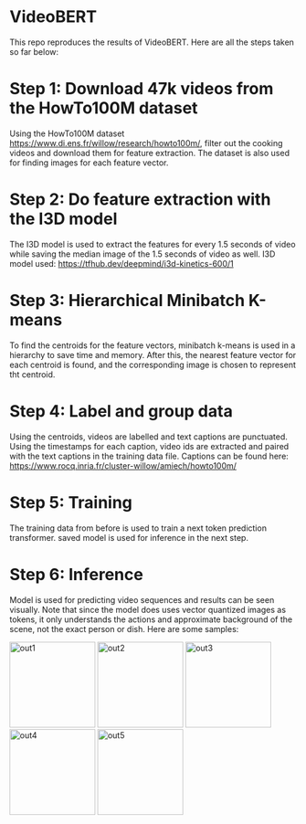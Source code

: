 # VideoBERT
This repo reproduces the results of VideoBERT. Here are all the steps taken so far below:

# Step 1: Download 47k videos from the HowTo100M dataset
Using the HowTo100M dataset https://www.di.ens.fr/willow/research/howto100m/, filter out the cooking videos and download them for feature extraction. The dataset is also used for finding images for each feature vector.

# Step 2: Do feature extraction with the I3D model
The I3D model is used to extract the features for every 1.5 seconds of video while saving the median image of the 1.5 seconds of video as well. I3D model used: https://tfhub.dev/deepmind/i3d-kinetics-600/1

# Step 3: Hierarchical Minibatch K-means
To find the centroids for the feature vectors, minibatch k-means is used in a hierarchy to save time and memory. After this, the nearest feature vector for each centroid is found, and the corresponding image is chosen to represent tht centroid.

# Step 4: Label and group data
Using the centroids, videos are labelled and text captions are punctuated. Using the timestamps for each caption, video ids are extracted and paired with the text captions in the training data file. Captions can be found here: https://www.rocq.inria.fr/cluster-willow/amiech/howto100m/

# Step 5: Training
The training data from before is used to train a next token prediction transformer. saved model is used for inference in the next step.

# Step 6: Inference
Model is used for predicting video sequences and results can be seen visually. Note that since the model does uses vector quantized images as tokens, it only understands the actions and approximate background of the scene, not the exact person or dish. Here are some samples:

<p float="center", padding=5px>
  <img src="https://github.com/ammesatyajit/videobert/blob/master/results/out-vid-40071.jpg" alt="out1" width="150"/>
  <img src="https://github.com/ammesatyajit/videobert/blob/master/results/out-vid-40171.jpg" alt="out2" width="150"/>
  <img src="https://github.com/ammesatyajit/videobert/blob/master/results/out-vid-40371.jpg" alt="out3" width="150"/>
  <img src="https://github.com/ammesatyajit/videobert/blob/master/results/out-vid-42671.jpg" alt="out4" width="150"/>
  <img src="https://github.com/ammesatyajit/videobert/blob/master/results/out-vid-44471.png" alt="out5" width="150"/>
</p>
